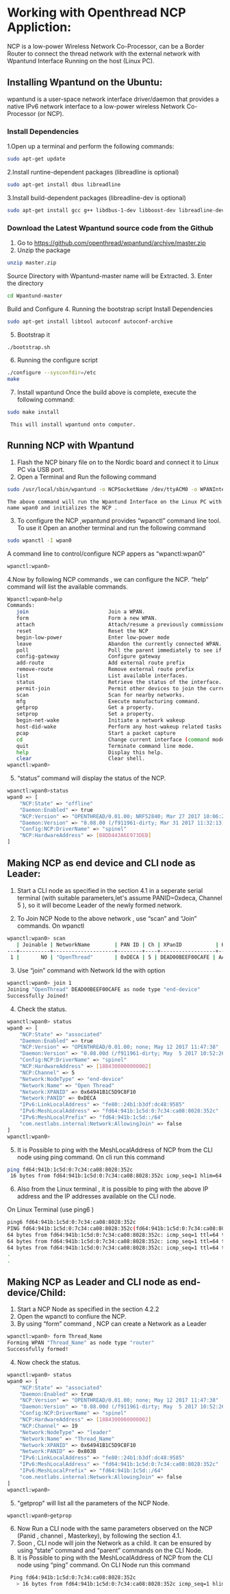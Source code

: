 # Working with Openthread NCP Appliction:
NCP is a low-power Wireless Network Co-Processor, can be a Border Router to connect the thread network with the external network with Wpantund Interface Running on the host (Linux PC).

## Installing Wpantund on the Ubuntu:
wpantund is a user-space network interface driver/daemon that provides a native IPv6 network interface to a low-power wireless Network Co-Processor (or NCP).
### Install Dependencies
1.Open up a terminal and perform the following commands:
```bash
sudo apt-get update
```

2.Install runtine-dependent packages (libreadline is optional)
```bash
sudo apt-get install dbus libreadline
```
3.Install build-dependent packages (libreadline-dev is optional)
```bash
sudo apt-get install gcc g++ libdbus-1-dev libboost-dev libreadline-dev
```

### Download the Latest Wpantund source code from the Github
 1. Go to https://github.com/openthread/wpantund/archive/master.zip
 2. Unzip the package
```bash
unzip master.zip
```
Source Directory with Wpantund-master name will be Extracted.
 3. Enter the directory
```bash
cd Wpantund-master
```
Build and Configure
 4. Running the bootstrap script
     Install Dependencies 
```bash
sudo apt-get install libtool autoconf autoconf-archive
```
 5. Bootstrap it
```bash
./bootstrap.sh
```
 6. Running the configure script
 ```bash
./configure --sysconfdir=/etc
make
```
 7. Install wpantund
     Once the build above is complete, execute the following command:
```bash
sudo make install
```
     This will install wpantund onto computer.

## Running NCP with Wpantund
1. Flash the NCP binary file on to the Nordic board and connect it to Linux PC via USB port.
2. Open a Terminal and Run the following command
```bash
sudo /usr/local/sbin/wpantund -o NCPSocketName /dev/ttyACM0 -o WPANInterfaceName wpan0
```
    The above command will run the Wpantund Interface on the Linux PC with name wpan0 and initializes the NCP .
3. To configure the NCP ,wpantund provides “wpanctl” command line tool. To use it Open an another terminal and run the following command
```bash
sudo wpanctl -I wpan0
```
A command line to control/configure NCP appers as  “wpanctl:wpan0”
```bash
wpanctl:wpan0> 
```
4.Now by following NCP commands , we can configure the NCP.  “help” command will list the available commands.
```bash
Wpanctl:wpan0>help 
Commands: 
   join                          Join a WPAN. 
   form                          Form a new WPAN. 
   attach                        Attach/resume a previously commissioned network 
   reset                      	 Reset the NCP 
   begin-low-power   	         Enter low-power mode 
   leave                      	 Abandon the currently connected WPAN. 
   poll                          Poll the parent immediately to see if there is IP traffic 
   config-gateway                Configure gateway 
   add-route                     Add external route prefix 
   remove-route                  Remove external route prefix 
   list                       	 List available interfaces. 
   status                        Retrieve the status of the interface. 
   permit-join                   Permit other devices to join the current network. 
   scan                          Scan for nearby networks. 
   mfg                           Execute manufacturing command. 
   getprop                       Get a property. 
   setprop                       Set a property. 
   begin-net-wake                Initiate a network wakeup 
   host-did-wake                 Perform any host-wakeup related tasks 
   pcap                          Start a packet capture 
   cd                            Change current interface (command mode) 
   quit                          Terminate command line mode. 
   help                          Display this help. 
   clear                         Clear shell. 
wpanctl:wpan0>
```
5. “status” command will display the status of the NCP.
```bash
wpanctl:wpan0>status 
wpan0 => [ 
	"NCP:State" => "offline" 
	"Daemon:Enabled" => true 
	"NCP:Version" => "OPENTHREAD/0.01.00; NRF52840; Mar 27 2017 10:06:23" 
	"Daemon:Version" => "0.08.00 (/f911961-dirty; Mar 31 2017 11:32:13)" 
	"Config:NCP:DriverName" => "spinel" 
	"NCP:HardwareAddress" => [B8DD443A6E973DEB] 
]
```
## Making NCP as end device and CLI node as Leader:
1. Start a CLI node as specified in the section 4.1 in a seperate serial terminal (with suitable parameters,let's assume PANID=0xdeca, Channel 5 ), so it will become Leader of the newly formed network.

2. To Join NCP Node to the above network , use “scan” and “Join” commands. On wpanctl
```bash
wpanctl:wpan0> scan 
   | Joinable | NetworkName        | PAN ID | Ch | XPanID           | HWAddr           | RSSI 
---+----------+--------------------+--------+----+------------------+------------------+------ 
 1 |       NO | "OpenThread"       | 0xDECA | 5 | DEAD00BEEF00CAFE | AA9D0AFEC741A253 |  -67 
```
3. Use “join” command with Network Id the with option 
```bash
wpanctl:wpan0> join 1 
Joining "OpenThread" DEAD00BEEF00CAFE as node type "end-device" 
Successfully Joined!
```
4. Check the status.
```bash
wpanctl:wpan0> status 
wpan0 => [ 
	"NCP:State" => "associated" 
	"Daemon:Enabled" => true 
	"NCP:Version" => "OPENTHREAD/0.01.00; none; May 12 2017 11:47:38" 
	"Daemon:Version" => "0.08.00d (/f911961-dirty; May  5 2017 10:52:26)" 
	"Config:NCP:DriverName" => "spinel" 
	"NCP:HardwareAddress" => [18B4300000000002] 
	"NCP:Channel" => 5 
	"Network:NodeType" => "end-device" 
	"Network:Name" => "Open Thread" 
	"Network:XPANID" => 0x64941B1C5D9C8F10 
	"Network:PANID" => 0xDECA 
	"IPv6:LinkLocalAddress" => "fe80::24b1:b3df:dc48:9585" 
	"IPv6:MeshLocalAddress" => "fd64:941b:1c5d:0:7c34:ca08:8028:352c" 
	"IPv6:MeshLocalPrefix" => "fd64:941b:1c5d::/64" 
	"com.nestlabs.internal:Network:AllowingJoin" => false 
] 
wpanctl:wpan0>
```
5. It is Possible to ping with the MeshLocalAddress of NCP from the CLI node using ping command.
On cli run this command
```bash
ping fd64:941b:1c5d:0:7c34:ca08:8028:352c
 16 bytes from fd64:941b:1c5d:0:7c34:ca08:8028:352c icmp_seq=1 hlim=64 time=121ms
```
6. Also from the Linux terminal , it is possible to ping with the above IP address and the IP addresses available on the CLI node.

On Linux Terminal (use ping6 )
```bash
ping6 fd64:941b:1c5d:0:7c34:ca08:8028:352c
PING fd64:941b:1c5d:0:7c34:ca08:8028:352c(fd64:941b:1c5d:0:7c34:ca08:8028:352c) 56 data bytes 
64 bytes from fd64:941b:1c5d:0:7c34:ca08:8028:352c: icmp_seq=1 ttl=64 time=0.015 ms
64 bytes from fd64:941b:1c5d:0:7c34:ca08:8028:352c: icmp_seq=1 ttl=64 time=0.015 ms
64 bytes from fd64:941b:1c5d:0:7c34:ca08:8028:352c: icmp_seq=1 ttl=64 time=0.015 ms
.
.
```
## Making NCP as Leader  and CLI node as end-device/Child:
1. Start a NCP Node as specified in the section 4.2.2
2. Open the wpanctl to confiure the NCP.
3. By using “form” command , NCP can create a Network as a Leader
```bash
wpanctl:wpan0> form Thread_Name
Forming WPAN "Thread_Name" as node type "router" 
Successfully formed! 
```
4. Now check the status.
```bash
wpanctl:wpan0> status 
wpan0 => [ 
	"NCP:State" => "associated" 
	"Daemon:Enabled" => true 
	"NCP:Version" => "OPENTHREAD/0.01.00; none; May 12 2017 11:47:38" 
	"Daemon:Version" => "0.08.00d (/f911961-dirty; May  5 2017 10:52:26)" 
	"Config:NCP:DriverName" => "spinel" 
	"NCP:HardwareAddress" => [18B4300000000002] 
	"NCP:Channel" => 19 
	"Network:NodeType" => "leader" 
	"Network:Name" => "Thread_Name" 
	"Network:XPANID" => 0x64941B1C5D9C8F10 
	"Network:PANID" => 0x803B 
	"IPv6:LinkLocalAddress" => "fe80::24b1:b3df:dc48:9585" 
	"IPv6:MeshLocalAddress" => "fd64:941b:1c5d:0:7c34:ca08:8028:352c" 
	"IPv6:MeshLocalPrefix" => "fd64:941b:1c5d::/64" 
	"com.nestlabs.internal:Network:AllowingJoin" => false 
] 
wpanctl:wpan0>
```
5. "getprop" will list all the parameters of the NCP Node.
```bash
wpanctl:wpan0>getprop
```
6. Now Run a CLI node with the same parameters observed on the NCP (Panid , channel , Masterkey), by following the section 4.1.
7. Soon , CLI node will join the Network as a child. It can be ensured by using “state” command and “parent” commands on the CLI Node.
8. It is Possible to ping with the MeshLocalAddress of NCP from the CLI node using “ping” command.
 On CLI Node  run this command

```bash
 Ping fd64:941b:1c5d:0:7c34:ca08:8028:352c
   > 16 bytes from fd64:941b:1c5d:0:7c34:ca08:8028:352c icmp_seq=1 hlim=64 time=121ms
```
